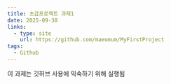 ```yaml
---
title: 초급프로젝트 과제1
date: 2025-09-30
links:
  - type: site
    url: https://github.com/maeumum/MyFirstProject
tags:
  - Github
---
```


이 과제는 깃허브 사용에 익숙하기 위해 실행됨

<!--more-->

